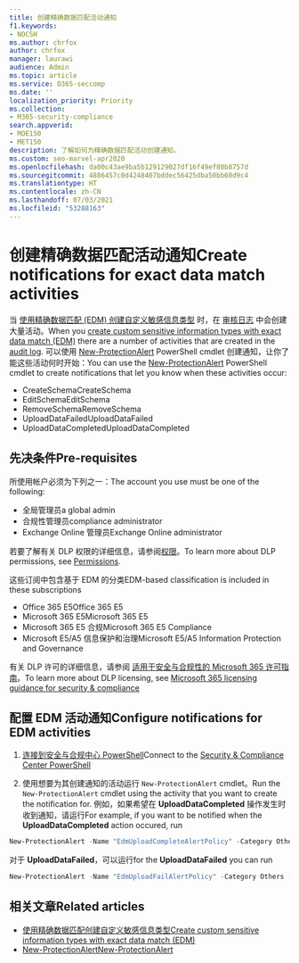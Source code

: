 ```yaml
---
title: 创建精确数据匹配活动通知
f1.keywords:
- NOCSH
ms.author: chrfox
author: chrfox
manager: laurawi
audience: Admin
ms.topic: article
ms.service: O365-seccomp
ms.date: ''
localization_priority: Priority
ms.collection:
- M365-security-compliance
search.appverid:
- MOE150
- MET150
description: 了解如何为精确数据匹配活动创建通知。
ms.custom: seo-marvel-apr2020
ms.openlocfilehash: da00c43ae9ba5b129129027df16f49ef80b8757d
ms.sourcegitcommit: 4886457c0d4248407bddec56425dba50bb60d9c4
ms.translationtype: HT
ms.contentlocale: zh-CN
ms.lasthandoff: 07/03/2021
ms.locfileid: "53288163"
---
```

# <a name="create-notifications-for-exact-data-match-activities"></a><span data-ttu-id="df7ff-103">创建精确数据匹配活动通知</span><span class="sxs-lookup"><span data-stu-id="df7ff-103">Create notifications for exact data match activities</span></span>

<span data-ttu-id="df7ff-104">当 [使用精确数据匹配 (EDM) 创建自定义敏感信息类型](create-custom-sensitive-information-types-with-exact-data-match-based-classification.md) 时，在 [审核日志](search-the-audit-log-in-security-and-compliance.md#requirements-to-search-the-audit-log) 中会创建大量活动。</span><span class="sxs-lookup"><span data-stu-id="df7ff-104">When you [create custom sensitive information types with exact data match (EDM)](create-custom-sensitive-information-types-with-exact-data-match-based-classification.md) there are a number of activities that are created in the [audit log](search-the-audit-log-in-security-and-compliance.md#requirements-to-search-the-audit-log).</span></span> <span data-ttu-id="df7ff-105">可以使用 [New-ProtectionAlert](/powershell/module/exchange/new-protectionalert) PowerShell cmdlet 创建通知，让你了能这些活动何时开始：</span><span class="sxs-lookup"><span data-stu-id="df7ff-105">You can use the [New-ProtectionAlert](/powershell/module/exchange/new-protectionalert) PowerShell cmdlet to create notifications that let you know when these activities occur:</span></span>

- <span data-ttu-id="df7ff-106">CreateSchema</span><span class="sxs-lookup"><span data-stu-id="df7ff-106">CreateSchema</span></span>
- <span data-ttu-id="df7ff-107">EditSchema</span><span class="sxs-lookup"><span data-stu-id="df7ff-107">EditSchema</span></span>
- <span data-ttu-id="df7ff-108">RemoveSchema</span><span class="sxs-lookup"><span data-stu-id="df7ff-108">RemoveSchema</span></span>
- <span data-ttu-id="df7ff-109">UploadDataFailed</span><span class="sxs-lookup"><span data-stu-id="df7ff-109">UploadDataFailed</span></span>
- <span data-ttu-id="df7ff-110">UploadDataCompleted</span><span class="sxs-lookup"><span data-stu-id="df7ff-110">UploadDataCompleted</span></span>

## <a name="pre-requisites"></a><span data-ttu-id="df7ff-111">先决条件</span><span class="sxs-lookup"><span data-stu-id="df7ff-111">Pre-requisites</span></span>

<span data-ttu-id="df7ff-112">所使用帐户必须为下列之一：</span><span class="sxs-lookup"><span data-stu-id="df7ff-112">The account you use must be one of the following:</span></span>

- <span data-ttu-id="df7ff-113">全局管理员</span><span class="sxs-lookup"><span data-stu-id="df7ff-113">a global admin</span></span>
- <span data-ttu-id="df7ff-114">合规性管理员</span><span class="sxs-lookup"><span data-stu-id="df7ff-114">compliance administrator</span></span>
- <span data-ttu-id="df7ff-115">Exchange Online 管理员</span><span class="sxs-lookup"><span data-stu-id="df7ff-115">Exchange Online administrator</span></span>

<span data-ttu-id="df7ff-116">若要了解有关 DLP 权限的详细信息，请参阅[权限](data-loss-prevention-policies.md#permissions)。</span><span class="sxs-lookup"><span data-stu-id="df7ff-116">To learn more about DLP permissions, see [Permissions](data-loss-prevention-policies.md#permissions).</span></span>

<span data-ttu-id="df7ff-117">这些订阅中包含基于 EDM 的分类</span><span class="sxs-lookup"><span data-stu-id="df7ff-117">EDM-based classification is included in these subscriptions</span></span>

- <span data-ttu-id="df7ff-118">Office 365 E5</span><span class="sxs-lookup"><span data-stu-id="df7ff-118">Office 365 E5</span></span>
- <span data-ttu-id="df7ff-119">Microsoft 365 E5</span><span class="sxs-lookup"><span data-stu-id="df7ff-119">Microsoft 365 E5</span></span>
- <span data-ttu-id="df7ff-120">Microsoft 365 E5 合规</span><span class="sxs-lookup"><span data-stu-id="df7ff-120">Microsoft 365 E5 Compliance</span></span>
- <span data-ttu-id="df7ff-121">Microsoft E5/A5 信息保护和治理</span><span class="sxs-lookup"><span data-stu-id="df7ff-121">Microsoft E5/A5 Information Protection and Governance</span></span>

<span data-ttu-id="df7ff-122">有关 DLP 许可的详细信息，请参阅 [适用于安全与合规性的 Microsoft 365 许可指南](/office365/servicedescriptions/microsoft-365-service-descriptions/microsoft-365-tenantlevel-services-licensing-guidance/microsoft-365-security-compliance-licensing-guidance#information-protection)。</span><span class="sxs-lookup"><span data-stu-id="df7ff-122">To learn more about DLP licensing, see [Microsoft 365 licensing guidance for security & compliance](/office365/servicedescriptions/microsoft-365-service-descriptions/microsoft-365-tenantlevel-services-licensing-guidance/microsoft-365-security-compliance-licensing-guidance#information-protection)</span></span>

## <a name="configure-notifications-for-edm-activities"></a><span data-ttu-id="df7ff-123">配置 EDM 活动通知</span><span class="sxs-lookup"><span data-stu-id="df7ff-123">Configure notifications for EDM activities</span></span>

1. <span data-ttu-id="df7ff-124">[连接到安全与合规中心 PowerShell](/powershell/exchange/connect-to-scc-powershell)</span><span class="sxs-lookup"><span data-stu-id="df7ff-124">Connect to the [Security & Compliance Center PowerShell](/powershell/exchange/connect-to-scc-powershell)</span></span> 

2. <span data-ttu-id="df7ff-125">使用想要为其创建通知的活动运行 `New-ProtectionAlert` cmdlet。</span><span class="sxs-lookup"><span data-stu-id="df7ff-125">Run the `New-ProtectionAlert` cmdlet using the activity that you want to create the notification for.</span></span>  <span data-ttu-id="df7ff-126">例如，如果希望在 **UploadDataCompleted** 操作发生时收到通知，请运行</span><span class="sxs-lookup"><span data-stu-id="df7ff-126">For example, if you want to be notified when the **UploadDataCompleted** action occured, run</span></span>

```powershell
New-ProtectionAlert -Name "EdmUploadCompleteAlertPolicy" -Category Others -NotifyUser <***address to send  notification to***> -ThreatType Activity -Operation UploadDataCompleted -Description "Custom alert policy to track when EDM upload Completed" -AggregationType None
```

<span data-ttu-id="df7ff-127">对于 **UploadDataFailed**，可以运行</span><span class="sxs-lookup"><span data-stu-id="df7ff-127">for the **UploadDataFailed** you can run</span></span>

```powershell
New-ProtectionAlert -Name "EdmUploadFailAlertPolicy" -Category Others -NotifyUser <***SMTP address to send notification to***> -ThreatType Activity -Operation UploadDataFailed -Description "Custom alert policy to track when EDM upload Failed" -AggregationType None -Severity High
```

## <a name="related-articles"></a><span data-ttu-id="df7ff-128">相关文章</span><span class="sxs-lookup"><span data-stu-id="df7ff-128">Related articles</span></span>

- [<span data-ttu-id="df7ff-129">使用精确数据匹配创建自定义敏感信息类型</span><span class="sxs-lookup"><span data-stu-id="df7ff-129">Create custom sensitive information types with exact data match (EDM)</span></span>](create-custom-sensitive-information-types-with-exact-data-match-based-classification.md)
- [<span data-ttu-id="df7ff-130">New-ProtectionAlert</span><span class="sxs-lookup"><span data-stu-id="df7ff-130">New-ProtectionAlert</span></span>](/powershell/module/exchange/new-protectionalert)